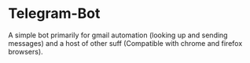 # Telegram-Bot
A simple bot primarily for gmail automation (looking up and sending messages) and a host of other suff (Compatible with chrome and firefox browsers). 
